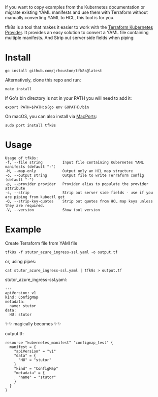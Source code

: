 If you want to copy examples from the Kubernetes documentation or migrate existing YAML manifests and use them with Terraform without manually converting YAML to HCL, this tool is for you.

tfk8s is a tool that makes it easier to work with the [Terraform Kubernetes Provider](https://registry.terraform.io/providers/hashicorp/kubernetes/latest/docs). It provides an easy solution to convert a YAML file containing multiple manifests. And Strip out server side fields when piping

# Install

```
go install github.com/jrhouston/tfk8s@latest
```
Alternatively, clone this repo and run:
```
make install
```
If Go's bin directory is not in your PATH you will need to add it:
```
export PATH=$PATH:$(go env GOPATH)/bin
```
On macOS, you can also install via [MacPorts](https://www.macports.org/):
```
sudo port install tfk8s
```

# Usage
```
Usage of tfk8s:
-f, --file string         Input file containing Kubernetes YAML manifests (default "-")
-M, --map-only            Output only an HCL map structure
-o, --output string       Output file to write Terraform config (default "-")
-p, --provider provider   Provider alias to populate the provider attribute
-s, --strip               Strip out server side fields - use if you are piping from kubectl get
-Q, --strip-key-quotes    Strip out quotes from HCL map keys unless they are required.
-V, --version             Show tool version
```

# Example
Create Terraform file from YAMl file
```
tfk8s -f stutor_azure_ingress-ssl.yaml -o output.tf
```
or, using pipes:
```
cat stutor_azure_ingress-ssl.yaml | tfk8s > output.tf
```
stutor_azure_ingress-ssl.yaml:
```
---
apiVersion: v1
kind: ConfigMap
metadata:
  name: stutor
data:
  HU: stutor
```

✨✨ magically becomes ✨✨

output.tf:
```
resource "kubernetes_manifest" "configmap_test" {
  manifest = {
    "apiVersion" = "v1"
    "data" = {
      "HU" = "stutor"
    }
    "kind" = "ConfigMap"
    "metadata" = {
      "name" = "stutor"
    }
  }
}
```
